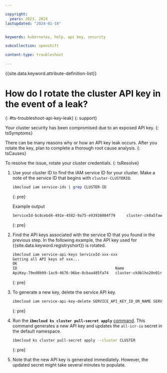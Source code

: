 ```yaml
---

copyright: 
  years: 2023, 2024
lastupdated: "2024-01-18"


keywords: kubernetes, help, api key, security

subcollection: openshift

content-type: troubleshoot

---
```


{{site.data.keyword.attribute-definition-list}}


# How do I rotate the cluster API key in the event of a leak?
{: #ts-troubleshoot-api-key-leak}
{: support}

Your cluster security has been compromised due to an exposed API key.
{: tsSymptoms}

There can be many reasons why or how an API key leak occurs. After you rotate the key, plan to complete a thorough root cause analysis.
{: tsCauses}

To resolve the issue, rotate your cluster credentials.
{: tsResolve}

1. Use your cluster ID to find the IAM service ID for your cluster. Make a note of the service ID that begins with `cluster-CLUSTERID`.

    ```sh
    ibmcloud iam service-ids | grep CLUSTER-ID
    ```
    {: pre}

    Example output
    ```sh
    ServiceId-bc8cebd4-491e-4582-9a75-e93938004f79     cluster-ck0a5faw0bm3lnln95lg   ... ...
    ```
    {: pre}

1. Find the API keys associated with the service ID that you found in the previous step. In the following example, the API key used for {{site.data.keyword.registryshort}} is rotated.
    ```sh
    ibmcloud iam service-api-keys ServiceId-xxx-xxx
    Getting all API keys of xxx...
    OK
    ID                                            Name                           Description                                                          Created At              Last Updated            Locked
    ApiKey-79ed0b99-1ac9-4676-96be-8cbaa485fa74   cluster-ck9blho20n01rtorhqhg   API key created for cluster access to IBM Cloud Container Registry   2023-09-26T11:04+0000   2023-09-26T11:04+0000   false
    ```
    {: pre}

1. To generate a new key, delete the service API key.
    ```sh
    ibmcloud iam service-api-key-delete SERVICE_API_KEY_ID_OR_NAME SERVICE_ID_OR_NAME
    ```
    {: pre}

1. Run the **`ibmcloud ks cluster pull-secret apply`** [command](/docs/openshift?topic=openshift-kubernetes-service-cli#cs_cluster_pull_secret_apply). This command generates a new API key and updates the `all-icr-io` secret in the default namespace.
    ```sh
    ibmcloud ks cluster pull-secret apply --cluster CLUSTER
    ```
    {: pre}

1. Note that the new API key is generated immediately. However, the updated secret might take several minutes to populate.





